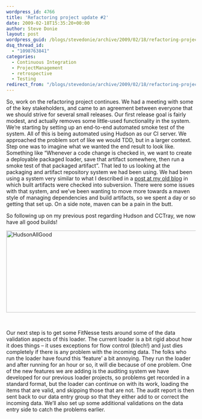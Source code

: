 ```yaml
---
wordpress_id: 4766
title: 'Refactoring project update #2'
date: 2009-02-18T15:35:20+00:00
author: Steve Donie
layout: post
wordpress_guid: /blogs/stevedonie/archive/2009/02/18/refactoring-project-update-2.aspx
dsq_thread_id:
  - "1098763841"
categories:
  - Continuous Integration
  - ProjectManagement
  - retrospective
  - Testing
redirect_from: "/blogs/stevedonie/archive/2009/02/18/refactoring-project-update-2.aspx/"
---
```

So, work on the refactoring project continues. We had a meeting with some of the key stakeholders, and came to an agreement between everyone that we should strive for several small releases. Our first release goal is fairly modest, and actually removes some little-used functionality in the system. We&#8217;re starting by setting up an end-to-end automated smoke test of the system. All of this is being automated using Hudson as our CI server. We approached the problem sort of like we would TDD, but in a larger context. Step one was to imagine what we wanted the end result to look like. Something like &#8220;Whenever a code change is checked in, we want to create a deployable packaged loader, save that artifact somewhere, then run a smoke test of that packaged artifact&#8221;. That led to us looking at the packaging and artifact repository system we had been using. We had been using a system very similar to what I described in a <a href="http://donie.homeip.net:8080/pebble/Steve/2005/12/28/1135786642478.html" target="_blank">post at my old blog</a> in which built artifacts were checked into subversion. There were some issues with that system, and we&#8217;ve been wanting to move more towards a maven style of managing dependencies and build artifacts, so we spent a day or so getting that set up. On a side note, maven can be a pain in the butt.

So following up on my previous post regarding Hudson and CCTray, we now have all good builds!

[<img style="border-right: 0px;border-top: 0px;border-left: 0px;border-bottom: 0px" height="218" alt="HudsonAllGood" src="http://lostechies.com/stevedonie/files/2011/03/HudsonAllGood_thumb.png" width="505" border="0" />](http://lostechies.com/stevedonie/files/2011/03/HudsonAllGood.png)

&nbsp;

Our next step is to get some FitNesse tests around some of the data validation aspects of this loader. The current loader is a bit rigid about how it does things &#8211; it uses exceptions for flow control (blech!) and just dies completely if there is any problem with the incoming data. The folks who run the loader have found this &#8216;feature&#8217; a bit annoying. They run the loader and after running for an hour or so, it will die because of one problem. One of the new features we are adding is the auditing system we have developed for our previous loader projects, so problems get recorded in a standard format, but the loader can continue on with its work, loading the items that are valid, and skipping those that are not. The audit report is then sent back to our data entry group so that they either add to or correct the incoming data. We&#8217;ll also set up some additional validations on the data entry side to catch the problems earlier. 

>